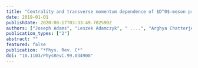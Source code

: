 ```yaml
---
title: "Centrality and transverse momentum dependence of $D^0$-meson production at mid-rapidity in Au+Au collisions at $sqrts_m̊ NN = ̊200,GeV$"
date: 2019-01-01
publishDate: 2020-08-17T03:33:49.782590Z
authors: ["Joseph Adams", "Leszek Adamczyk", " ....", "Arghya Chatterjee", "others [STAR Collaboration]"]
publication_types: ["2"]
abstract: ""
featured: false
publication: "*Phys. Rev. C*"
doi: "10.1103/PhysRevC.99.034908"
---
```


